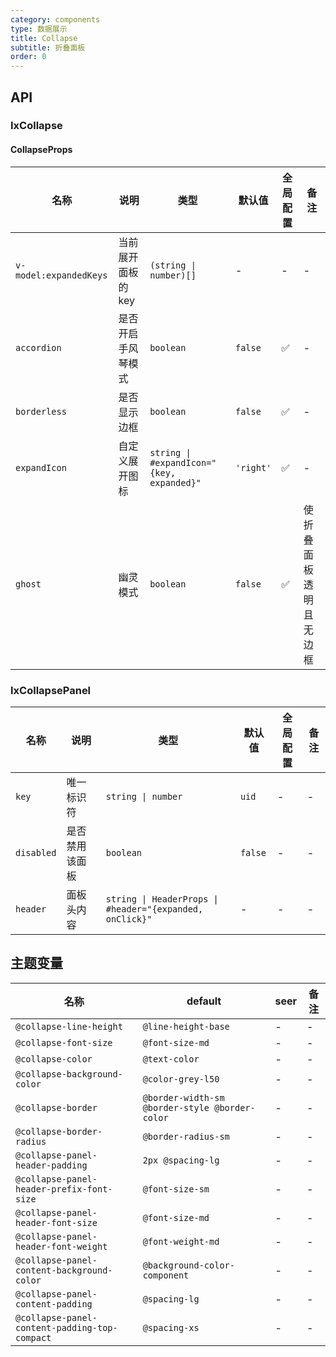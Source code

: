 ```yaml
---
category: components
type: 数据展示
title: Collapse
subtitle: 折叠面板
order: 0
---
```


## API

### IxCollapse

#### CollapseProps

| 名称 | 说明 | 类型  | 默认值 | 全局配置 | 备注 |
| --- | --- | --- | --- | --- | --- |
| `v-model:expandedKeys` | 当前展开面板的 key | `(string \| number)[]` | - | - |- |
| `accordion` | 是否开启手风琴模式 | `boolean` | `false` | ✅ | - |
| `borderless` | 是否显示边框 | `boolean` | `false` | ✅ |- |
| `expandIcon` | 自定义展开图标 | `string \| #expandIcon="{key, expanded}"` | `'right'` | ✅ |- |
| `ghost` | 幽灵模式 | `boolean` | `false` | ✅ | 使折叠面板透明且无边框 |

### IxCollapsePanel

| 名称 | 说明 | 类型  | 默认值 | 全局配置 | 备注 |
| --- | --- | --- | --- | --- | --- |
| `key` | 唯一标识符 | `string \| number` | `uid` | - | - |
| `disabled` | 是否禁用该面板 | `boolean` | `false` | - | - |
| `header` | 面板头内容 | `string \| HeaderProps \| #header="{expanded, onClick}"` | - | - |- |

<!--- insert less variable begin  --->
## 主题变量

| 名称 | default | seer | 备注 |
| --- | --- | --- | --- |
| `@collapse-line-height` | `@line-height-base` | - | - |
| `@collapse-font-size` | `@font-size-md` | - | - |
| `@collapse-color` | `@text-color` | - | - |
| `@collapse-background-color` | `@color-grey-l50` | - | - |
| `@collapse-border` | `@border-width-sm @border-style @border-color` | - | - |
| `@collapse-border-radius` | `@border-radius-sm` | - | - |
| `@collapse-panel-header-padding` | `2px @spacing-lg` | - | - |
| `@collapse-panel-header-prefix-font-size` | `@font-size-sm` | - | - |
| `@collapse-panel-header-font-size` | `@font-size-md` | - | - |
| `@collapse-panel-header-font-weight` | `@font-weight-md` | - | - |
| `@collapse-panel-content-background-color` | `@background-color-component` | - | - |
| `@collapse-panel-content-padding` | `@spacing-lg` | - | - |
| `@collapse-panel-content-padding-top-compact` | `@spacing-xs` | - | - |
<!--- insert less variable end  --->